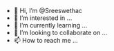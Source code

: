 - 👋 Hi, I’m @Sreeswethac
- 👀 I’m interested in ...
- 🌱 I’m currently learning ...
- 💞️ I’m looking to collaborate on ...
- 📫 How to reach me ...

<!---
Sreeswethac/Sreeswethac is a ✨ special ✨ repository because its `README.md` (this file) appears on your GitHub profile.
You can click the Preview link to take a look at your changes.
--->
